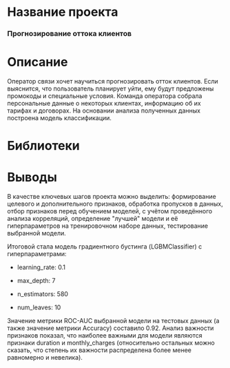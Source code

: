 # Название проекта

### Прогнозирование оттока клиентов

# Описание

Оператор связи хочет научиться прогнозировать отток клиентов. Если выяснится, что пользователь планирует уйти, ему будут предложены промокоды и специальные условия. 
Команда оператора собрала персональные данные о некоторых клиентах, информацию об их тарифах и договорах. На основании анализа полученных данных построена модель классификации.

# Библиотеки


# Выводы

В качестве ключевых шагов проекта можно выделить: формирование целевого и дополнительного признаков, обработка пропусков в данных, отбор признаков перед обучением моделей, 
с учётом проведённого анализа корреляций, определение "лучшей" модели и её гиперпараметров на тренировочном наборе данных, тестирование выбранной модели.

Итоговой стала модель градиентного бустинга (LGBMClassifier) c гиперпараметрами:

* learning_rate: 0.1

* max_depth: 7

* n_estimators: 580

* num_leaves: 10

Значение метрики ROC-AUC выбранной модели на тестовых данных (а также значение метрики Accuracy) составило 0.92. 
Анализ важности признаков показал, что наиболее важными для модели являются признаки duration и monthly_charges 
(относительно остальных можно сказать, что степень их важности распределена более менее равномерно и невелика).
